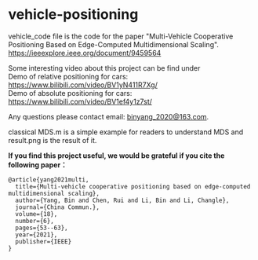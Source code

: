 # vehicle-positioning

vehicle_code file is the code for the paper
"Multi-Vehicle Cooperative Positioning Based on Edge-Computed Multidimensional Scaling".  
https://ieeexplore.ieee.org/document/9459564

Some interesting video about this project can be find under  
Demo of relative positioning for cars: https://www.bilibili.com/video/BV1yN411R7Xg/  
Demo of absolute positioning for cars: https://www.bilibili.com/video/BV1ef4y1z7st/  

Any questions please contact email: binyang_2020@163.com.

classical MDS.m is a simple example for readers to understand MDS
and result.png is the result of it.

__If you find this project useful, we would be grateful if you cite the following paper：__

```
@article{yang2021multi,  
  title={Multi-vehicle cooperative positioning based on edge-computed multidimensional scaling},  
  author={Yang, Bin and Chen, Rui and Li, Bin and Li, Changle},  
  journal={China Commun.},  
  volume={18},  
  number={6},  
  pages={53--63},  
  year={2021},  
  publisher={IEEE}  
}
```
